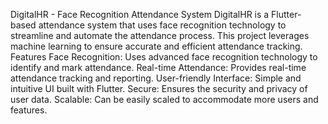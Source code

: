 DigitalHR - Face Recognition Attendance System
DigitalHR is a Flutter-based attendance system that uses face recognition technology to streamline and automate the attendance process. This project leverages machine learning to ensure accurate and efficient attendance tracking.
Features
Face Recognition: Uses advanced face recognition technology to identify and mark attendance.
Real-time Attendance: Provides real-time attendance tracking and reporting.
User-friendly Interface: Simple and intuitive UI built with Flutter.
Secure: Ensures the security and privacy of user data.
Scalable: Can be easily scaled to accommodate more users and features.
